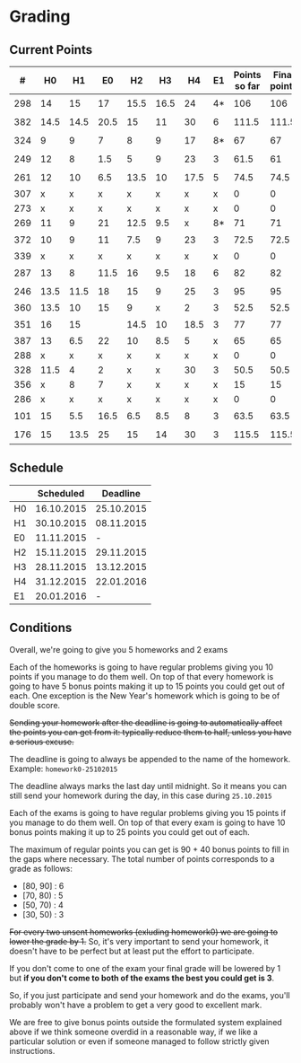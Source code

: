 # Grading

## Current Points

|   #   |  H0  |  H1  |  E0  |  H2  |  H3  |  H4  |  E1  | Points so far | Final points | Bonus | Final grade |
|-------|------|------|------|------|------|------|------|---------------|--------------|-------|-------------|
|  298  |  14  | 15   | 17   | 15.5 | 16.5 | 24   |  4*  | 106           | 106          | :star:| 6           |
|  382  | 14.5 | 14.5 | 20.5 | 15   | 11   | 30   |  6   | 111.5         | 111.5        | :star:| 6           |
|  324  |  9   | 9    | 7    | 8    | 9    | 17   |  8*  | 67            | 67           | :+1:  | 5            |
|  249  |  12  | 8    | 1.5  | 5    | 9    | 23   |  3   | 61.5          | 61           | :+1:  | 4            |
|  261  |  12  | 10   | 6.5  | 13.5 | 10   | 17.5 |  5   | 74.5          | 74.5         | :+1:  | 5 + 1       |
|  307  |  x   | x    | x    | x    | x    | x    |  x   | 0             | 0            |       | 2           |
|  273  |  x   | x    | x    | x    | x    | x    |  x   | 0             | 0            |       | 2           |
|  269  |  11  | 9    | 21   | 12.5 | 9.5  | x    |  8*  | 71            | 71           |       | 5           |
|  372  |  10  | 9    | 11   | 7.5  | 9    | 23   |  3   | 72.5          | 72.5         | :+1:  | 5 + 1       |
|  339  |  x   | x    | x    | x    | x    | x    |  x   | 0             | 0            |       | 2           |
|  287  |  13  | 8    | 11.5 | 16   | 9.5  | 18   |  6   | 82            | 82           | :+1:  | 6           |
|  246  | 13.5 | 11.5 | 18   | 15   | 9    | 25   |  3   | 95            | 95           | :+1:  | 6            |
|  360  | 13.5 | 10   | 15   | 9    | x    | 2    |  3   | 52.5          | 52.5         |       | 4           |
|  351  |  16  | 15   |      | 14.5 | 10   | 18.5 |  3   | 77            | 77           | :+1:  | 5 + 1       |
|  387  |  13  | 6.5  | 22   | 10   | 8.5  | 5    |  x   | 65            | 65           |       | 4            |
|  288  |  x   | x    | x    | x    | x    | x    |  x   | 0             | 0            |       | 2           |
|  328  | 11.5 | 4    | 2    | x    | x    | 30   |  3   | 50.5          | 50.5         |       | 4           |
|  356  |  x   | 8    | 7    | x    | x    | x    |  x   | 15            | 15           |       | 2           |
|  286  |  x   | x    | x    | x    | x    | x    |  x   | 0             | 0            |       | 2           |
|  101  |  15  | 5.5  | 16.5 | 6.5  | 8.5  | 8    |  3   | 63.5          | 63.5         | :+1:  | 4 + 1       |
|  176  |  15  | 13.5 | 25   | 15   | 14   | 30   |  3   | 115.5         | 115.5        | :star:| 6           |

## Schedule

|    | Scheduled  | Deadline   |
|----|------------|------------|
| H0 | 16.10.2015 | 25.10.2015 |
| H1 | 30.10.2015 | 08.11.2015 |
| E0 |        11.11.2015   | - |
| H2 | 15.11.2015 | 29.11.2015 |
| H3 | 28.11.2015 | 13.12.2015 |
| H4 | 31.12.2015 | 22.01.2016 |
| E1 |        20.01.2016   | - |

## Conditions

Overall, we're going to give you 5 homeworks and 2 exams

Each of the homeworks is going to have regular problems
giving you 10 points if you manage to do them well.
On top of that every homework is going to have 5 bonus
points making it up to 15 points you could get out of
each.
One exception is the New Year's homework which is going
to be of double score.

~~Sending your homework after the deadline is going to
automatically affect the points you can get from it:
typically reduce them to half, unless you have a serious
excuse.~~

The deadline is going to always be appended to the name of 
the homework.
Example: `homework0-25102015`

The deadline always marks the last day until midnight. So
it means you can still send your homework during the day,
in this case during `25.10.2015`

Each of the exams is going to have regular problems
giving you 15 points if you manage to do them well.
On top of that every exam is going to have 10 bonus
points making it up to 25 points you could get out of
each.

The maximum of regular points you can get is 90 + 40 
bonus points to fill in the gaps where necessary. The 
total number of points corresponds to a grade as follows:
- [80, 90] : 6
- [70, 80) : 5
- [50, 70) : 4 
- [30, 50) : 3

~~For every two unsent homeworks (exluding homework0) we are
going to lower the grade by 1.~~ So, it's very important to
send your homework, it doesn't have to be perfect but at
least put the effort to participate.

If you don't come to one of the exam your final grade will
be lowered by 1 but **if you don't come to both of the exams
the best you could get is 3**.

So, if you just participate and send your homework and do 
the exams, you'll probably won't have a problem to get a
very good to excellent mark.

We are free to give bonus points outside the formulated
system explained above if we think someone overdid in a
reasonable way, if we like a particular solution or even 
if someone managed to follow strictly given instructions.

